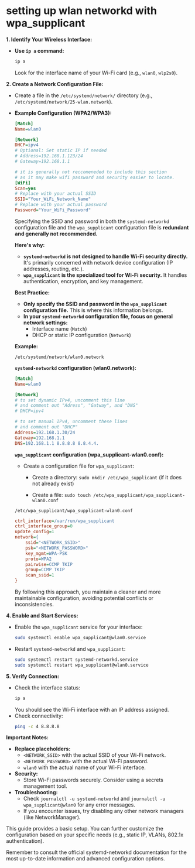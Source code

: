 # setting up wlan networkd with wpa_supplicant

**1. Identify Your Wireless Interface:**

- **Use `ip a` command:**
   ```bash
   ip a 
   ```
   Look for the interface name of your Wi-Fi card (e.g., `wlan0`, `wlp2s0`).



**2. Create a Network Configuration File:**

- Create a file in the `/etc/systemd/network/` directory (e.g., `/etc/systemd/network/25-wlan.network`).
- **Example Configuration (WPA2/WPA3):**

    ```ini
    [Match]
    Name=wlan0 

    [Network]
    DHCP=ipv4 
    # Optional: Set static IP if needed
    # Address=192.168.1.123/24 
    # Gateway=192.168.1.1

    # it is generally not reccomeneded to include this section
    # as it may make wifi password and security easier to locate.
    [WiFi]
    Scan=yes
    # Replace with your actual SSID
    SSID="Your_WiFi_Network_Name"
    # Replace with your actual password
    Password="Your_WiFi_Password" 
    ```

    Specifying the SSID and password in both the `systemd-networkd` configuration file and the `wpa_supplicant` configuration file is **redundant and generally not recommended.**

    **Here's why:**

    - **`systemd-networkd` is not designed to handle Wi-Fi security directly.** It's primarily concerned with network device configuration (IP addresses, routing, etc.). 
    - **`wpa_supplicant` is the specialized tool for Wi-Fi security.** It handles authentication, encryption, and key management. 

    **Best Practice:**

    - **Only specify the SSID and password in the `wpa_supplicant` configuration file.** This is where this information belongs.
    - **In your `systemd-networkd` configuration file, focus on general network settings:**
        - Interface name (`Match`)
        - DHCP or static IP configuration (`Network`)

    **Example:**

    `/etc/systemd/network/wlan0.network`

    **`systemd-networkd` configuration (wlan0.network):**

    ```ini
    [Match]
    Name=wlan0 

    [Network]
    # to set dynamic IPv4, uncomment this line
    # and comment out "Adress", "Gatway", and "DNS"
    # DHCP=ipv4 

    # to set manual IPv4, uncomment these lines
    # and comment out "DHCP"
    Address=192.168.1.30/24 
    Gateway=192.168.1.1
    DNS=192.168.1.1 8.8.8.8 8.8.4.4.
    ```
    
    **`wpa_supplicant` configuration (wpa_supplicant-wlan0.conf):**

    * Create a configuration file for `wpa_supplicant`:
        
        * Create a directory: `sudo mkdir /etc/wpa_supplicant`
        (if it does not already exist)

        * Create a file: `sudo touch /etc/wpa_supplicant/wpa_supplicant-wlan0.conf`

    `/etc/wpa_supplicant/wpa_supplicant-wlan0.conf`

    ```ini
    ctrl_interface=/var/run/wpa_supplicant
    ctrl_interface_group=0
    update_config=1
    network={
        ssid="<NETWORK_SSID>" 
        psk="<NETWORK_PASSWORD>" 
        key_mgmt=WPA-PSK 
        proto=WPA2 
        pairwise=CCMP TKIP 
        group=CCMP TKIP 
        scan_ssid=1 
    } 
    ```

    By following this approach, you maintain a cleaner and more maintainable configuration, avoiding potential conflicts or inconsistencies.

**4. Enable and Start Services:**

* Enable the `wpa_supplicant` service for your interface:
   ```bash
   sudo systemctl enable wpa_supplicant@wlan0.service 
   ```
* Restart `systemd-networkd` and `wpa_supplicant`:
   ```bash
   sudo systemctl restart systemd-networkd.service 
   sudo systemctl restart wpa_supplicant@wlan0.service 
   ```

**5. Verify Connection:**

* Check the interface status:
   ```bash
   ip a 
   ```
   You should see the Wi-Fi interface with an IP address assigned.
* Check connectivity:
   ```bash
   ping -c 4 8.8.8.8 
   ```

**Important Notes:**

* **Replace placeholders:** 
    * `<NETWORK_SSID>` with the actual SSID of your Wi-Fi network.
    * `<NETWORK_PASSWORD>` with the actual Wi-Fi password.
    * `wlan0` with the actual name of your Wi-Fi interface.
* **Security:** 
    * Store Wi-Fi passwords securely. Consider using a secrets management tool.
* **Troubleshooting:** 
    * Check `journalctl -u systemd-networkd` and `journalctl -u wpa_supplicant@wlan0` for any error messages.
    * If you encounter issues, try disabling any other network managers (like NetworkManager).

This guide provides a basic setup. You can further customize the configuration based on your specific needs (e.g., static IP, VLANs, 802.1x authentication).

Remember to consult the official systemd-networkd documentation for the most up-to-date information and advanced configuration options.

